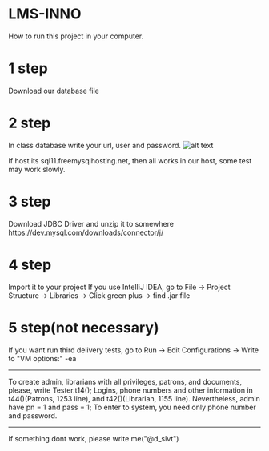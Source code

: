 # LMS-INNO
How to run this project in your computer.

# 1 step

Download our database file

# 2 step

In class database write your url, user and password.
![alt text](https://cdn.pbrd.co/images/Hawx15Z.png)

If host its sql11.freemysqlhosting.net, then all works in our host, some test may work slowly.

# 3 step 

Download JDBC Driver and unzip it to somewhere
https://dev.mysql.com/downloads/connector/j/

# 4 step

Import it to your project
If you use IntelliJ IDEA, go to File -> Project Structure -> Libraries -> Click green plus -> find .jar file

# 5 step(not necessary)
If you want run third delivery tests, go to Run -> Edit Configurations -> Write to "VM options:" -ea

------------------

To create admin, librarians with all privileges, patrons, and documents, please, write Tester.t14();
Logins, phone numbers and other information in t44()(Patrons, 1253 line), and t42()(Librarian, 1155 line).
Nevertheless, admin have pn = 1 and pass = 1;
To enter to system, you need only phone number and password.

------------------
If something dont work, please write me("@d_slvt")
